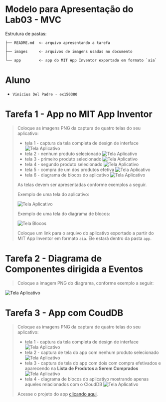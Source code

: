 # Modelo para Apresentação do Lab03 - MVC

Estrutura de pastas:

~~~
├── README.md  <- arquivo apresentando a tarefa
│
├── images     <- arquivos de imagens usadas no documento
│
└── app        <- app do MIT App Inventor exportado em formato `aia`
~~~

# Aluno
* `Vinicius Del Padre - ex150380`

# Tarefa 1 - App no MIT App Inventor

> Coloque as imagens PNG da captura de quatro telas do seu aplicativo:
> * tela 1 - captura da tela completa de design de interface
![Tela Aplicativo](images/interface.png)
> * tela 2 - nenhum produto selecionado
![Tela Aplicativo](images/1.jpg)
> * tela 3 - primeiro produto selecionado
![Tela Aplicativo](images/2.jpg)
> * tela 4 - segundo produto selecionado
![Tela Aplicativo](images/6.jpg)
> * tela 5 - compra de um dos produtos efetiva
![Tela Aplicativo](images/3.jpg)
> * tela 6 - diagrama de blocos do aplicativo
![Tela Aplicativo](images/diagrama.jpg)
>
> As telas devem ser apresentadas conforme exemplos a seguir.
>
> Exemplo de uma tela do aplicativo:
>
> ![Tela Aplicativo](images/aplicativo.png)
>
> Exemplo de uma tela do diagrama de blocos:
>
> ![Tela Blocos](images/blocks.png)
>
> Coloque um link para o arquivo do aplicativo exportado a partir do MIT App Inventor em formato `aia`. Ele estará dentro da pasta `app`.

# Tarefa 2 - Diagrama de Componentes dirigida a Eventos

> Coloque a imagem PNG do diagrama, conforme exemplo a seguir:
>
![Tela Aplicativo](images/fluxo.jpg)

# Tarefa 3 - App com CoudDB

> Coloque as imagens PNG da captura de quatro telas do seu aplicativo:
> * tela 1 - captura da tela completa de design de interface
![Tela Aplicativo](images/interface-2.jpg)
> * tela 2 - captura de tela do app com nenhum produto selecionado
![Tela Aplicativo](images/7.jpg)
> * tela 3 - captura de tela do app com dois com compra efetivados e aparecendo na **Lista de Produtos a Serem Comprados**
![Tela Aplicativo](images/8.jpg)
> * tela 4 - diagrama de blocos do aplicativo mostrando apenas aqueles relacionados com o CloudDB
![Tela Aplicativo](images/diagrama-2.jpg)
>
> Acesse o projeto do app [clicando aqui](./app/LojaVirtual.aia).
>
